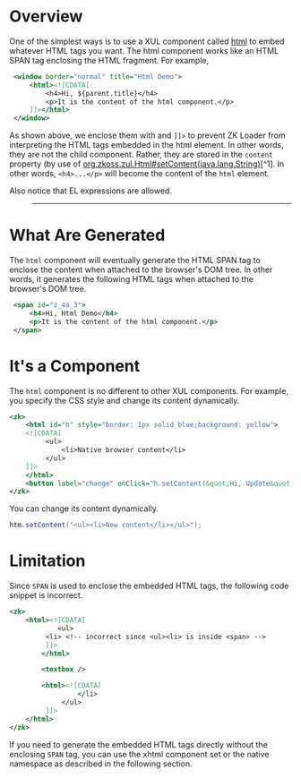 # Overview

One of the simplest ways is to use a XUL component called
[html]({{site.baseurl}}/zk_component_ref/html) to
embed whatever HTML tags you want. The html component works like an HTML
SPAN tag enclosing the HTML fragment. For example,

```xml
 <window border="normal" title="Html Demo">
     <html><![CDATA[
         <h4>Hi, ${parent.title}</h4>
         <p>It is the content of the html component.</p>
     ]]></html>
 </window>
```

As shown above, we enclose them with and `]]>` to prevent ZK Loader from
interpreting the HTML tags embedded in the html element. In other words,
they are not the child component. Rather, they are stored in the
`content` property (by use of
[org.zkoss.zul.Html#setContent(java.lang.String)](https://www.zkoss.org/javadoc/latest/zk/org/zkoss/zul/Html.html#setContent(java.lang.String))[^1].
In other words, `<h4>...</p>` will become the content of the `html`
element.

Also notice that EL expressions are allowed.

> ------------------------------------------------------------------------
>
> <references/>

# What Are Generated

The `html` component will eventually generate the HTML SPAN tag to
enclose the content when attached to the browser's DOM tree. In other
words, it generates the following HTML tags when attached to the
browser's DOM tree.

```xml
 <span id="z_4a_3">
     <h4>Hi, Html Demo</h4>
     <p>It is the content of the html component.</p>
 </span>
```

# It's a Component

The `html` component is no different to other XUL components. For
example, you specify the CSS style and change its content dynamically.

```xml
<zk>
    <html id="h" style="border: 1px solid blue;background: yellow">
    <![CDATA[
         <ul>
             <li>Native browser content</li>
         </ul>
    ]]>
    </html>
    <button label="change" onClick="h.setContent(&quot;Hi, Update&quot;)" />
</zk>
```

You can change its content dynamically.

```java
htm.setContent("<ul><li>New content</li></ul>");
```

# Limitation

Since `SPAN` is used to enclose the embedded HTML tags, the following
code snippet is incorrect.

```xml
<zk>
    <html><![CDATA[
            <ul>
         <li> <!-- incorrect since <ul><li> is inside <span> -->
         ]]>
        </html>

        <textbox />

        <html><![CDATA[
                 </li>
             </ul>
         ]]>
    </html>
</zk>
```

If you need to generate the embedded HTML tags directly without the
enclosing `SPAN` tag, you can use the xhtml component set or the native
namespace as described in the following section.

[^1]: Fore more information please refer to [ZUML Reference](zuml_ref/ZUML/Texts).
